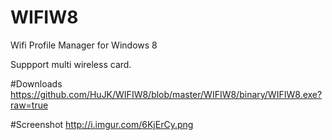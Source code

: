 # WIFIW8
Wifi Profile Manager for Windows 8

Suppport multi wireless card.

#Downloads
https://github.com/HuJK/WIFIW8/blob/master/WIFIW8/binary/WIFIW8.exe?raw=true

#Screenshot
http://i.imgur.com/6KjErCy.png
